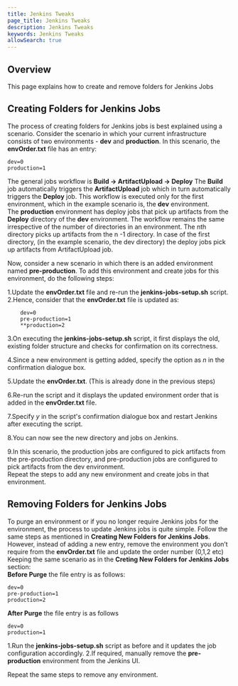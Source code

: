 ```yaml
---
title: Jenkins Tweaks
page_title: Jenkins Tweaks
description: Jenkins Tweaks
keywords: Jenkins Tweaks 
allowSearch: true
--- 
```


## Overview

This page explains how to create and remove folders for Jenkins Jobs

## Creating Folders for Jenkins Jobs 

The process of creating folders for Jenkins jobs is best explained using a scenario. 
Consider the scenario in which your current infrastructure consists of two environments - **dev** and **production**. In this scenario, the **envOrder.txt** file has an entry: 

```
dev=0
production=1
```

The general jobs workflow is **Build -> ArtifactUpload -> Deploy** 
The **Build** job automatically triggers the **ArtifactUpload** job which in turn automatically triggers the **Deploy** job. This workflow is executed only for the first environment, which in the example scenario is, the **dev** environment.  
The **production** environment has deploy jobs that pick up artifacts from the **Deploy** directory of the **dev** environment. 
The workflow remains the same irrespective of the number of directories in an environment.  The nth directory picks up artifacts from the n -1 directory. In case of the first directory, (in the example scenario, the dev directory) the deploy jobs pick up artifacts from ArtifactUpload job. 

Now, consider a new scenario in which there is an added environment named **pre-production**.  To add this environment and create jobs for this environment, do the following steps:

1.Update the **envOrder.txt** file and re-run the **jenkins-jobs-setup.sh** script. 
2.Hence, consider that the **envOrder.txt** file is updated as: 

        dev=0
        pre-production=1 
        **production=2

3.On executing the  **jenkins-jobs-setup.sh** script, it first displays the old, existing folder structure and checks for confirmation on its correctness. 

4.Since a new environment is getting added, specify the option as *n* in the confirmation dialogue box. 

5.Update the **envOrder.txt**.  (This is already done in the previous steps) 

6.Re-run the script and it displays the updated environment order that is added in the **envOrder.txt** file. 

7.Specify *y* in the script's confirmation dialogue box and restart Jenkins after executing the script. 

8.You can now see the new directory and jobs on Jenkins. 

9.In this scenario, the production jobs are configured to pick artifacts from the pre-production directory, and pre-production jobs are configured to pick artifacts from the dev environment.    
Repeat the steps to add any new environment and create jobs in that environment.
 
## Removing Folders for Jenkins Jobs  

To purge an environment or if you no longer require Jenkins jobs for the environment, the process to update Jenkins jobs is quite simple. Follow the same steps as mentioned in **Creating New Folders for Jenkins Jobs**. However, instead of adding a new entry, remove the environment you don’t require from the **envOrder.txt** file and update the order number (0,1,2 etc) 
Keeping the same scenario as in the **Creting New Folders for Jenkins Jobs** section:  
**Before Purge** the file entry is as follows:


    dev=0 
    pre-production=1 
    production=2

**After Purge** the file entry is as follows


    dev=0
    production=1


1.Run the **jenkins-jobs-setup.sh** script as before and it updates the job configuration accordingly. 
2.If required, manually remove the **pre-production** environment from the Jenkins UI. 

Repeat the same steps to remove any environment.              
